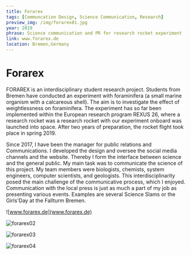 ```yaml
---
title: Forarex
tags: [Communcation Design, Science Communication, Research]
preview_img: /img/forarex01.jpg
year: 2019
phrase: Science communication and PR for research rocket experiment
link: www.forarex.de
location: Bremen,Germany
---
```


# Forarex

FORAREX is an interdisciplinary student research project. Students from Bremen have conducted an experiment with foraminifera (a small marine organism with a calcareous shell). The aim is to investigate the effect of weightlessness on foraminifera. The experiment has so far been implemented within the European research program REXUS 26, where a research rocket was a research rocket with our experiment onboard was launched into space. After two years of preparation, the rocket flight took place in spring 2019.

Since 2017, I have been the manager for public relations and Communications. I developed the design and oversee
the social media channels and the website. Thereby I form the interface between science and the general public. My main task was to communicate the science of this project. My team members were biologists, chemists, system engineers, computer scientists, and geologists. This interdisciplinarity posed the main challenge of the communicative process, which I enjoyed. Communication with the local press is just as much a part of my job as presenting various events. Examples are several Science Slams or the Girls'Day at the Fallturm Bremen.

![www.forarex.de](www.forarex.de)

![forarex02](/img/forarex02.png)

![forarex03](/img/forarex03.png)

![forarex04](/img/forarex04.jpg)
